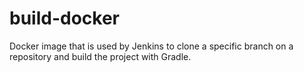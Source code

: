 build-docker
============

Docker image that is used by Jenkins to clone a specific branch on a repository and build the project with Gradle.
